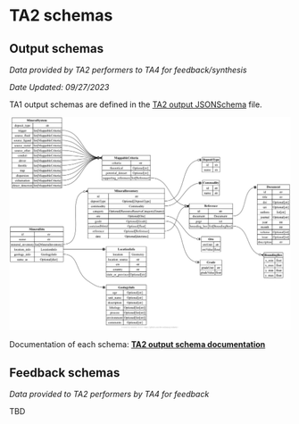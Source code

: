 # TA2 schemas

## Output schemas

*Data provided by TA2 performers to TA4 for feedback/synthesis*

_Date Updated: 09/27/2023_

TA1 output schemas are defined in the [TA2 output JSONSchema](final-output.json) file.

![TA2 output schema summary](final-output.png)

Documentation of each schema: [**TA2 output schema documentation**](final-output.md)


##


## Feedback schemas

*Data provided to TA2 performers by TA4 for feedback*

TBD
